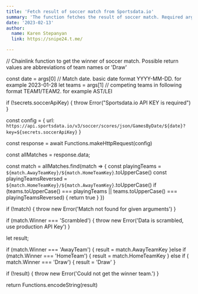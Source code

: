 ```yaml
---
title: 'Fetch result of soccer match from Sportsdata.io'
summary: 'The function fetches the result of soccer match. Required arguments are match date and abbreviations of team names'
date: '2023-02-13'
author:
  name: Karen Stepanyan
  link: https://snipe24.t.me/

---
```


// Chainlink function to get the winner of soccer match. Possible return values are abbreviations of team names or 'Draw'

const date = args[0] // Match date. basic date format YYYY-MM-DD. for example 2023-01-28
let teams = args[1] //  competing teams in following format TEAM1/TEAM2. for example AST/LEI

if (!secrets.soccerApiKey) {
throw Error("Sportsdata.io API KEY is required")
}

const config = {
url: `https://api.sportsdata.io/v3/soccer/scores/json/GamesByDate/${date}?key=${secrets.soccerApiKey}`
}

const response = await Functions.makeHttpRequest(config)

const allMatches = response.data;

const match = allMatches.find(match => {
const playingTeams = `${match.AwayTeamKey}/${match.HomeTeamKey}`.toUpperCase()
const playingTeamsReversed = `${match.HomeTeamKey}/${match.AwayTeamKey}`.toUpperCase()
if (teams.toUpperCase() === playingTeams || teams.toUpperCase() === playingTeamsReversed) {
return true
}
})

if (!match) {
throw new Error('Match not found for given arguments')
}

if (match.Winner === 'Scrambled') {
throw new Error('Data is scrambled, use production API Key')
}

let result;

if (match.Winner === 'AwayTeam') {
result = match.AwayTeamKey
}else if (match.Winner === 'HomeTeam') {
result = match.HomeTeamKey
} else if ( match.Winner === 'Draw') {
result = 'Draw'
}

if (!result) {
throw new Error('Could not get the winner team.')
}

return Functions.encodeString(result)
